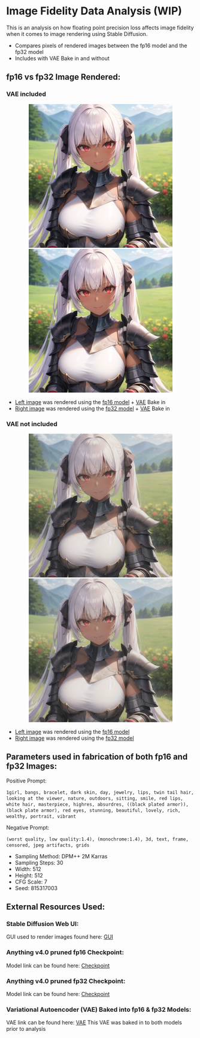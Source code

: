 # Image Fidelity Data Analysis (WIP)

This is an analysis on how floating point precision loss affects image fidelity when it comes to image rendering using Stable Diffusion.
* Compares pixels of rendered images between the fp16 model and the fp32 model
* Includes with VAE Bake in and without

## fp16 vs fp32 Image Rendered:

### VAE included

<p align="center">
  <img src="input/anything-v4.0-pruned-fp16-vae.png" alt="White-Haired Warrior Princess" width="384" height="384">
  <img src="input/anything-v4.0-pruned-fp32-vae.png" alt="White-Haired Warrior Princess" width="384" height="384">
</p>

- [Left image](https://github.com/azher-alnabi/stable-diffusion-float-point-analysis/blob/main/input/anything-v4.0-pruned-fp16-vae.png) was rendered using the [fp16 model](https://huggingface.co/andite/anything-v4.0/blob/main/anything-v4.0-pruned-fp16.ckpt) + [VAE](https://huggingface.co/andite/anything-v4.0/blob/main/anything-v4.0.vae.pt) Bake in
- [Right image](https://github.com/azher-alnabi/stable-diffusion-float-point-analysis/blob/main/input/anything-v4.0-pruned-fp32-vae.png) was rendered using the [fp32 model](https://huggingface.co/andite/anything-v4.0/blob/main/anything-v4.0-pruned-fp32.ckpt) + [VAE](https://huggingface.co/andite/anything-v4.0/blob/main/anything-v4.0.vae.pt) Bake in

### VAE not included

<p align="center">
  <img src="input/anything-v4.0-pruned-fp16.png" alt="White-Haired Warrior Princess" width="384" height="384">
  <img src="input/anything-v4.0-pruned-fp32.png" alt="White-Haired Warrior Princess" width="384" height="384">
</p>

- [Left image](https://github.com/azher-alnabi/stable-diffusion-float-point-analysis/blob/main/input/anything-v4.0-pruned-fp16.png) was rendered using the [fp16 model](https://huggingface.co/andite/anything-v4.0/blob/main/anything-v4.0-pruned-fp16.ckpt)
- [Right image](https://github.com/azher-alnabi/stable-diffusion-float-point-analysis/blob/main/input/anything-v4.0-pruned-fp32.png) was rendered using the [fp32 model](https://huggingface.co/andite/anything-v4.0/blob/main/anything-v4.0-pruned-fp32.ckpt)

## Parameters used in fabrication of both fp16 and fp32 Images:

Positive Prompt:
```
1girl, bangs, bracelet, dark skin, day, jewelry, lips, twin tail hair, looking at the viewer, nature, outdoors, sitting, smile, red lips, white hair, masterpiece, highres, absurdres, ((black plated armor)), (black plate armor), red eyes, stunning, beautiful, lovely, rich, wealthy, portrait, vibrant
```

Negative Prompt:
```
(worst quality, low quality:1.4), (monochrome:1.4), 3d, text, frame, censored, jpeg artifacts, grids
```

* Sampling Method: DPM++ 2M Karras
* Sampling Steps: 30
* Width: 512
* Height: 512
* CFG Scale: 7
* Seed: 815317003

## External Resources Used:

### Stable Diffusion Web UI:

GUI used to render images found here: [GUI](https://github.com/AUTOMATIC1111/stable-diffusion-webui)

### Anything v4.0 pruned fp16 Checkpoint:

Model link can be found here: [Checkpoint](https://huggingface.co/andite/anything-v4.0/blob/main/anything-v4.0-pruned-fp16.ckpt)

### Anything v4.0 pruned fp32 Checkpoint:

Model link can be found here: [Checkpoint](https://huggingface.co/andite/anything-v4.0/blob/main/anything-v4.0-pruned-fp32.ckpt)

### Variational Autoencoder (VAE) Baked into fp16 & fp32 Models:

VAE link can be found here: [VAE](https://huggingface.co/andite/anything-v4.0/blob/main/anything-v4.0.vae.pt)
This VAE was baked in to both models prior to analysis